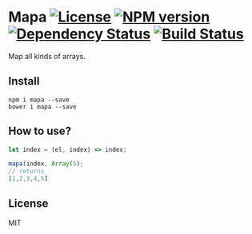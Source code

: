 # Mapa [![License][LicenseIMGURL]][LicenseURL] [![NPM version][NPMIMGURL]][NPMURL] [![Dependency Status][DependencyStatusIMGURL]][DependencyStatusURL] [![Build Status][BuildStatusIMGURL]][BuildStatusURL]

Map all kinds of arrays.

## Install

```
npm i mapa --save
bower i mapa --save
```

## How to use?

```js
let index = (el, index) => index;

mapa(index, Array(5);
// returns
[1,2,3,4,5]
```

## License

MIT

[NPMIMGURL]:                https://img.shields.io/npm/v/mapa.svg?style=flat
[BuildStatusIMGURL]:        https://img.shields.io/travis/coderaiser/mapa/master.svg?style=flat
[DependencyStatusIMGURL]:   https://img.shields.io/gemnasium/coderaiser/mapa.svg?style=flat
[LicenseIMGURL]:            https://img.shields.io/badge/license-MIT-317BF9.svg?style=flat
[NPMURL]:                   https://npmjs.org/package/mapa "npm"
[BuildStatusURL]:           https://travis-ci.org/coderaiser/mapa  "Build Status"
[DependencyStatusURL]:      https://gemnasium.com/coderaiser/mapa "Dependency Status"
[LicenseURL]:               https://tldrlegal.com/license/mit-license "MIT License"

